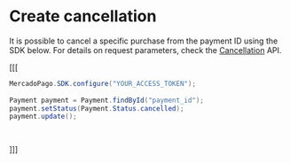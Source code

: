 # Create cancellation

It is possible to cancel a specific purchase from the payment ID using the SDK below. For details on request parameters, check the [Cancellation](https://www.mercadopago[FAKER][URL][DOMAIN]/developers/en/reference/chargebacks/_payments_payment_id/put) API.

[[[
```java
MercadoPago.SDK.configure("YOUR_ACCESS_TOKEN");
 
Payment payment = Payment.findById("payment_id");
payment.setStatus(Payment.Status.cancelled);
payment.update();

 
```
]]]